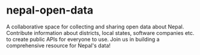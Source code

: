 # nepal-open-data
A collaborative space for collecting and sharing open data about Nepal. Contribute information about districts, local states, software companies etc. to create public APIs for everyone to use. Join us in building a comprehensive resource for Nepal's data!
